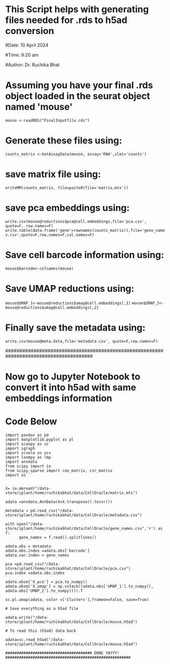 

# This Script helps with generating files needed for .rds to h5ad conversion
#Date: 10 April 2024

#Time: 9:20 am

#Author: Dr. Ruchika Bhat

# Assuming you have your final .rds object loaded in the seurat object named **'mouse'**

```mouse <-readRDS("FinalInputfile.rds")```

# Generate these files using:
```counts_matrix <-GetAssayData(mouse, assay='RNA',slot='counts')```

# save matrix file using:
```writeMM(counts_matrix, file=paste0(file='matrix.mtx'))```

# save pca embeddings using:
```write.csv(mouse@reductions$pca@cell.embeddings,file='pca.csv', quote=F, row.names=F)```
```write.table(data.frame('gene'=rownames(counts_matrix)),file='gene_names.csv',quote=F,row.names=F,col.names=F)```

# Save cell barcode information using:
```mouse$barcode<-colnames(mouse)```

# Save UMAP reductions using:
```mouse$UMAP_1<-mouse@reductions$umap@cell.embeddings[,1]```
```mouse$UMAP_2<-mouse@reductions$umap@cell.embeddings[,2]```

#  Finally save the metadata using:
```write.csv(mouse@meta.data,file='metadata.csv', quote=F,row.names=F)```



#######################################################################################
# Now go to Jupyter Notebook to convert it into h5ad with same embeddings information
# Code Below

```import numpy as np
import pandas as pd
import matplotlib.pyplot as pl
import scanpy as sc
import igraph
import scvelo as scv
import loompy as lmp
import anndata
from scipy import io
from scipy.sparse import coo_matrix, csr_matrix
import os```


X= io.mmread("/data-store/iplant/home/ruchikabhat/data/CellOracle/matrix.mtx")

adata =anndata.AnnData(X=X.transpose().tocsr())

metadata = pd.read_csv("/data-store/iplant/home/ruchikabhat/data/CellOracle/metadata.csv")

with open("/data-store/iplant/home/ruchikabhat/data/CellOracle/gene_names.csv",'r') as f:
      gene_names = f.read().splitlines()

adata.obs = metadata
adata.obs.index =adata.obs['barcode']
adata.var.index = gene_names

pca =pd.read_csv("/data-store/iplant/home/ruchikabhat/data/CellOracle/pca.csv")
pca.index =adata.obs.index

adata.obsm['X_pca'] = pca.to_numpy()
adata.obsm['X_umap'] = np.vstack((adata.obs['UMAP_1'].to_numpy(), adata.obs['UMAP_2'].to_numpy())).T

sc.pl.umap(adata, color =['Clusters'],frameon=False, save=True)

# Save everything as a h5ad file

adata.write("/data-store/iplant/home/ruchikabhat/data/CellOracle/mouse.h5ad")

# To read this (h5ad) data back

adata=sc.read_h5ad("/data-store/iplant/home/ruchikabhat/data/CellOracle/mouse.h5ad")

###################################### DONE YAYYY! #######################################################

